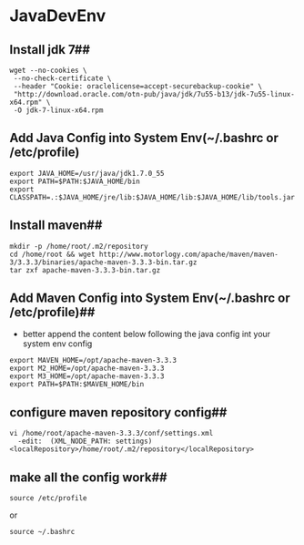# JavaDevEnv

## Install jdk 7##
```shell
wget --no-cookies \
 --no-check-certificate \
 --header "Cookie: oraclelicense=accept-securebackup-cookie" \
 "http://download.oracle.com/otn-pub/java/jdk/7u55-b13/jdk-7u55-linux-x64.rpm" \
 -O jdk-7-linux-x64.rpm
```
## Add Java Config into System Env(~/.bashrc or /etc/profile)
```
export JAVA_HOME=/usr/java/jdk1.7.0_55
export PATH=$PATH:$JAVA_HOME/bin
export CLASSPATH=.:$JAVA_HOME/jre/lib:$JAVA_HOME/lib:$JAVA_HOME/lib/tools.jar
```

## Install maven##
```shell
mkdir -p /home/root/.m2/repository
cd /home/root && wget http://www.motorlogy.com/apache/maven/maven-3/3.3.3/binaries/apache-maven-3.3.3-bin.tar.gz
tar zxf apache-maven-3.3.3-bin.tar.gz 
```

## Add Maven Config into System Env(~/.bashrc or /etc/profile)##
* better append the content below following the java config int your system env config
```
export MAVEN_HOME=/opt/apache-maven-3.3.3
export M2_HOME=/opt/apache-maven-3.3.3
export M3_HOME=/opt/apache-maven-3.3.3
export PATH=$PATH:$MAVEN_HOME/bin
```

## configure maven repository config##
```shell
vi /home/root/apache-maven-3.3.3/conf/settings.xml 
  -edit:  (XML_NODE_PATH: settings)  <localRepository>/home/root/.m2/repository</localRepository>
```

## make all the config work##
```shell
source /etc/profile 
```
or
```shell
source ~/.bashrc
```
